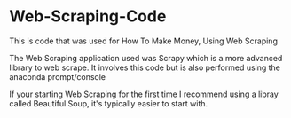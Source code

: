 # Web-Scraping-Code
This is code that was used for How To Make Money, Using Web Scraping

The Web Scraping application used was Scrapy which is a more advanced library to web scrape. It involves this code but is also performed using the anaconda prompt/console

If your starting Web Scraping for the first time I recommend using a libray called Beautiful Soup, it's typically easier to start with.



